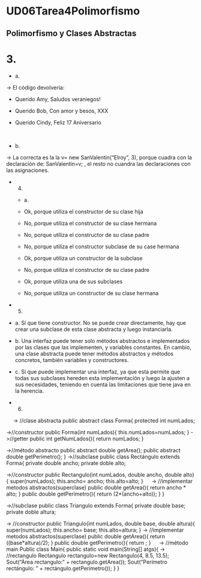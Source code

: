# UD06Tarea4Polimorfismo
## Polimorfismo y Clases Abstractas

# 3.
- a. 
 
 -> El código devolvería:
  -	Querido Amy,
  Saludos veraniegos!
  
  -	Querido Bob,
  Con amor y besos,
  XXX
  -	Querido Cindy,
  Feliz 17 Aniversario

	
 
- b. 
	 
 -> La correcta es la la v= new SanValentin(“Elroy”, 3), porque cuadra con la declaración de: SanValentin=v; , el resto no cuandra las declaraciones con las asignaciones.

- 4. 
	- a. 
 
  -	Ok, porque utiliza el constructor de su clase hija
  -	No, porque utiliza el constructor de su clase hermana
  -	No, porque utiliza el constructor de su clase padre
  -	No, porque utiliza el constructor subclase de su case hermana
  -	Ok, porque utiliza un constructor de la subclase
  -	No, porque utiliza el constructor de su clase padre
  -	Ok, porque utiliza una de sus subclases
  -	No, porque utiliza un constructor de su clase hermana
 
- 5. 
 
- a. Sí que tiene constructor. No se puede crear directamente, hay que crear una subclase de esta clase abstracta y luego instanciarla.
- b. Una interfaz puede tener solo métodos abstractos e implementados por las clases que las implementen, y variables constantes. En cambio, una clase abstracta puede tener métodos abstractos y métodos concretos, también variables y constructores.
- c. Sí que puede implementar una interfaz, ya que esta permite que todas sus subclases hereden esta implementación y luego la ajusten a sus necesidades, teniendo en cuenta las limitaciones que tiene java en la herencia.

- 6. 
 
 
-> //clase abstracta
public abstract class Forma{
	protected int numLados;
	
->//constructor
public Forma(int numLados){
  this.numLados=numLados;
}
->//getter
public int getNumLados(){
return numLados;
}

->//método abstracto
public abstract double getArea();
public abstract double getPerimetro();
}
->//subclase
public class Rectángulo extends Forma{
private double ancho;
private doble alto;

->//constructor
public Rectangulo(int numLados, double ancho, double alto){
	super(numLados);
	this.ancho= ancho;
	this.alto=alto;
}
 
-> //implementar metodos abstractos(superclase)
public double getArea(){
return ancho * alto;
}
public double getPerimetro(){
return (2*(ancho+alto));
}
}

->//subclase
public class Triangulo extends Forma{
private double base;
private doble altura;

-> //constructor
public Triangulo(int numLados, double base, double altura){
	super(numLados);
	this.ancho= base;
	this.alto=altura;
}
-> //implementar metodos abstractos(superclase)
public double getArea(){
return ((base*altura)/2);
}
public double getPerimetro(){
return ;
}
 
-> //método main
Public class Main{
public static void main(String[] atgs){
	-> //rectangulo
	Rectangulo rectangulo=new Rectangulo(4, 8.5, 13.5);
	Sout(“Área rectangulo:” + rectangulo.getArea());
	Sout(“Perímetro rectángulo: ” + rectángulo.getPerimetro()); 
}
}
